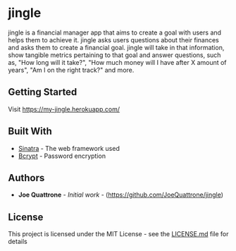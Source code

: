 # jingle

jingle is a financial manager app that aims to create a goal with users and helps them to achieve it. jingle asks users questions about their finances and asks them to create a financial goal. jingle will take in that information, show tangible metrics pertaining to that goal and answer questions, such as, "How long will it take?", "How much money will I have after X amount of years", "Am I on the right track?" and more.

## Getting Started

Visit https://my-jingle.herokuapp.com/

## Built With

* [Sinatra](https://github.com/sinatra/sinatra) - The web framework used
* [Bcrypt](https://github.com/codahale/bcrypt-ruby) - Password encryption


## Authors

* **Joe Quattrone** - *Initial work* - (https://github.com/JoeQuattrone/jingle)

## License

This project is licensed under the MIT License - see the [LICENSE.md](LICENSE.md) file for details
